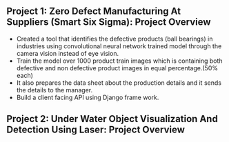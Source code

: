 
## Project 1: Zero Defect Manufacturing At Suppliers (Smart Six Sigma): Project Overview
- Created a tool that identifies the defective products (ball bearings) in industries using convolutional neural network trained model through the camera vision instead of eye vision. 
- Train the model over 1000 product train images which is containing both defective and non defective product images in equal percentage.(50% each)
- It also prepares the data sheet about the production details and it sends the details to the manager.
- Build a client facing API using Django frame work.

## Project 2: Under Water Object Visualization And Detection Using Laser: Project Overview
